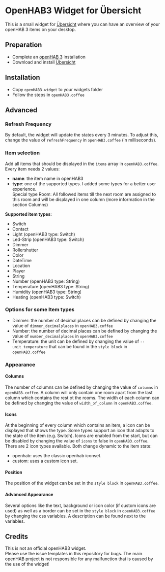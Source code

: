 # OpenHAB3 Widget for Übersicht
This is a small widget for [Übersicht](http://tracesof.net/uebersicht/) where you can have an overview of your openHAB 3 items on your desktop.

## Preparation
- Complete an [openHAB 3](https://www.openhab.org/) installation
- Download and install [Übersicht](http://tracesof.net/uebersicht/)

## Installation
- Copy `openHAB3.widget` to your widgets folder
- Follow the steps in `openHAB3.coffee`

## Advanced

### Refresh Frequency
By default, the widget will update the states every 3 minutes. To adjust this, change the value of `refreshFrequency` in `openHAB3.coffee` (in milliseconds).

### Item selection
Add all items that should be displayed in the `items` array in `openHAB3.coffee`.
Every item needs 2 values: 
- **name**: the item name in openHAB3
- **type**: one of the supported types. I added some types for a better user experience.  
Special type Room: All followed items till the next room are assigned to this room and will be displayed in one column (more information in the section Columns)  

**Supported item types**: 
  - Switch
  - Contact
  - Light (openHAB3 type: Switch) 
  - Led-Strip (openHAB3 type: Switch)
  - Dimmer
  - Rollershutter
  - Color
  - DateTime
  - Location
  - Player
  - String
  - Number (openHAB3 type: String)
  - Temperature (openHAB3 type: String)
  - Humidity (openHAB3 type: String)
  - Heating (openHAB3 type: Switch)

### Options for some Item types
- Dimmer: the number of decimal places can be defined by changing the value of `dimmer_decimalplaces` in `openHAB3.coffee`
- Number: the number of decimal places can be defined by changing the value of `number_decimalplaces` in `openHAB3.coffee`
- Temperature: the unit can be defined by changing the value of `--unit_temperature` that can be found in the `style block` in `openHAB3.coffee`

### Appearance

#### Columns
The number of columns can be defined by changing the value of `columns` in `openHAB3.coffee`. A column will only contain one room apart from the last column which contains the rest ot the rooms.
The width of each column can be defined by changing the value of `width_of_column` in `openHAB3.coffee`.

#### Icons
At the beginning of every column which contains an item, a icon can be displayed that shows the type. Some types support an icon that adapts to the state of the item (e.g. Switch). Icons are enabled from the start, but can be disabled by changing the value of `icons` to false in `openHAB3.coffee`.  
There are 2 icon types available. Both change dynamic to the item state:
- openhab: uses the classic openhab iconset.
- custom: uses a custom icon set.

#### Position
The position of the widget can be set in the `style block` in `openHAB3.coffee`. 

#### Advanced Appearance
Several options like the text, background or icon color (if custom icons are used) as well as a border can be set in the `style block` in `openHAB3.coffee` by changing the css variables. A description can be found next to the variables.

## Credits
This is not an official openHAB3 widget.  
Please use the issue templates in this repository for bugs. The main openHAB project is not responsible for any malfunction that is caused by the use of the widget!
